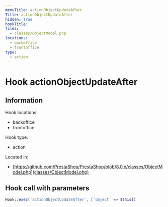 ```yaml
---
menuTitle: actionObjectUpdateAfter
Title: actionObjectUpdateAfter
hidden: true
hookTitle: 
files:
  - classes/ObjectModel.php
locations:
  - backoffice
  - frontoffice
type:
  - action
---
```


# Hook actionObjectUpdateAfter

## Information

Hook locations: 
  - backoffice
  - frontoffice

Hook type: 
  - action

Located in: 
  - [https://github.com/PrestaShop/PrestaShop/blob/8.0.x/classes/ObjectModel.php](classes/ObjectModel.php)

## Hook call with parameters

```php
Hook::exec('actionObjectUpdateAfter', ['object' => $this])
```